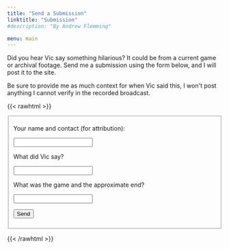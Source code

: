 ```yaml
---
title: "Send a Submission"
linktitle: "Submission"
#description: "By Andrew Flemming"

menu: main
---
```

Did you hear Vic say something hilarious? It could be from a current game or archival footage. Send me a submission using the form below, and I will post it to the site.

Be sure to provide me as much context for when Vic said this, I won't post anything I cannot verify in the recorded broadcast.

{{< rawhtml >}}
<form
  class="bg-gray white ph2 pv2"
  action="https://formspree.io/f/xrgjgrqg"
  method="POST"
>
<fieldset id="fs-frm-inputs">

  <p>Your name and contact (for attribution):</p>
  <input class="w-100-ns f6" name="contact" required=""></input>
  
  <p>What did Vic say?</p>
  <input class="w-100-ns f6" name="submission" required=""></input>  

  <p>What was the game and the approximate end?</p>
  <input class="w-100-ns f6" name="context" required=""></input>    

  <p class="">
  <button class="ph2 pv2" type="submit">Send</button>
  </p>
  
</fieldset>

</form>

{{< /rawhtml >}}